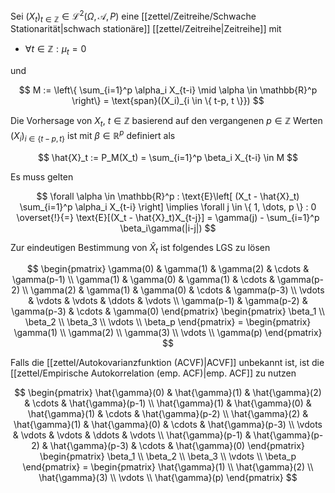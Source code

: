 Sei $(X_t)_{t \in \mathbb{Z}} \in \mathcal{L}^2(\Omega, \mathcal{A}, P)$ eine [[zettel/Zeitreihe/Schwache Stationarität|schwach stationäre]] [[zettel/Zeitreihe|Zeitreihe]] mit
- $\forall t \in \mathbb{Z} : \mu_t = 0$

und

$$
	M := \left\{ \sum_{i=1}^p \alpha_i X_{t-i} \mid \alpha \in \mathbb{R}^p \right\} = \text{span}((X_i)_{i \in \{ t-p, t \}})
$$

Die Vorhersage von $X_t$, $t \in \mathbb{Z}$ basierend auf den vergangenen $p \in \mathbb{Z}$ Werten $(X_i)_{i \in \{ t-p, t \}}$ ist mit $\beta \in \mathbb{R}^p$ definiert als

$$
	\hat{X}_t := P_M(X_t) = \sum_{i=1}^p \beta_i X_{t-i} \in M
$$

Es muss gelten

$$
	\forall \alpha \in \mathbb{R}^p : \text{E}\left[ (X_t - \hat{X}_t) \sum_{i=1}^p \alpha_i X_{t-i} \right] \implies \forall j \in \{ 1, \dots, p \} : 0 \overset{!}{=} \text{E}[(X_t - \hat{X}_t)X_{t-j}] = \gamma(j) - \sum_{i=1}^p \beta_i\gamma(|i-j|)
$$

Zur eindeutigen Bestimmung von $\hat{X}_t$ ist folgendes LGS zu lösen

$$
	\begin{pmatrix}
		\gamma(0) & \gamma(1) & \gamma(2) & \cdots & \gamma(p-1) \\
		\gamma(1) & \gamma(0) & \gamma(1) & \cdots & \gamma(p-2) \\
		\gamma(2) & \gamma(1) & \gamma(0) & \cdots & \gamma(p-3) \\
		\vdots & \vdots & \vdots & \ddots & \vdots \\
		\gamma(p-1) & \gamma(p-2) & \gamma(p-3) & \cdots & \gamma(0)
	\end{pmatrix} \begin{pmatrix}
		\beta_1 \\
		\beta_2 \\
		\beta_3 \\
		\vdots \\
		\beta_p
	\end{pmatrix} = \begin{pmatrix}
		\gamma(1) \\
		\gamma(2) \\
		\gamma(3) \\
		\vdots \\
		\gamma(p)
	\end{pmatrix}
$$

Falls die [[zettel/Autokovarianzfunktion (ACVF)|ACVF]] unbekannt ist, ist die [[zettel/Empirische Autokorrelation (emp. ACF)|emp. ACF]] zu nutzen

$$
	\begin{pmatrix}
		\hat{\gamma}(0) & \hat{\gamma}(1) & \hat{\gamma}(2) & \cdots & \hat{\gamma}(p-1) \\
		\hat{\gamma}(1) & \hat{\gamma}(0) & \hat{\gamma}(1) & \cdots & \hat{\gamma}(p-2) \\
		\hat{\gamma}(2) & \hat{\gamma}(1) & \hat{\gamma}(0) & \cdots & \hat{\gamma}(p-3) \\
		\vdots & \vdots & \vdots & \ddots & \vdots \\
		\hat{\gamma}(p-1) & \hat{\gamma}(p-2) & \hat{\gamma}(p-3) & \cdots & \hat{\gamma}(0)
	\end{pmatrix} \begin{pmatrix}
		\beta_1 \\
		\beta_2 \\
		\beta_3 \\
		\vdots \\
		\beta_p
	\end{pmatrix} = \begin{pmatrix}
		\hat{\gamma}(1) \\
		\hat{\gamma}(2) \\
		\hat{\gamma}(3) \\
		\vdots \\
		\hat{\gamma}(p)
	\end{pmatrix}
$$